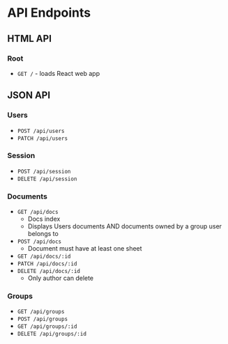 # API Endpoints

## HTML API

### Root

- `GET /` - loads React web app

## JSON API

### Users

- `POST /api/users`
- `PATCH /api/users`

### Session

- `POST /api/session`
- `DELETE /api/session`

### Documents

- `GET /api/docs`
  - Docs index
  - Displays Users documents AND documents owned by a group user belongs to
- `POST /api/docs`
  - Document must have at least one sheet
- `GET /api/docs/:id`
- `PATCH /api/docs/:id`
- `DELETE /api/docs/:id`
  - Only author can delete

### Groups

- `GET /api/groups`
- `POST /api/groups`
- `GET /api/groups/:id`
- `DELETE /api/groups/:id`
